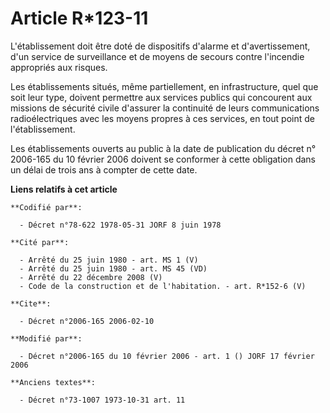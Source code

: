 # Article R*123-11

L'établissement doit être doté de dispositifs d'alarme et d'avertissement, d'un service de surveillance et de moyens de
secours contre l'incendie appropriés aux risques.

Les établissements situés, même partiellement, en infrastructure, quel que soit leur type, doivent permettre aux services
publics qui concourent aux missions de sécurité civile d'assurer la continuité de leurs communications radioélectriques avec
les moyens propres à ces services, en tout point de l'établissement.

Les établissements ouverts au public à la date de publication du décret n° 2006-165 du 10 février 2006 doivent se conformer à
cette obligation dans un délai de trois ans à compter de cette date.

**Liens relatifs à cet article**

	**Codifié par**:

	  - Décret n°78-622 1978-05-31 JORF 8 juin 1978

	**Cité par**:

	  - Arrêté du 25 juin 1980 - art. MS 1 (V)
	  - Arrêté du 25 juin 1980 - art. MS 45 (VD)
	  - Arrêté du 22 décembre 2008 (V)
	  - Code de la construction et de l'habitation. - art. R*152-6 (V)

	**Cite**:

	  - Décret n°2006-165 2006-02-10

	**Modifié par**:

	  - Décret n°2006-165 du 10 février 2006 - art. 1 () JORF 17 février 2006

	**Anciens textes**:

	  - Décret n°73-1007 1973-10-31 art. 11
